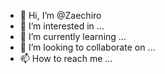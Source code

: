 - 👋 Hi, I’m @Zaechiro
- 👀 I’m interested in ...
- 🌱 I’m currently learning ...
- 💞️ I’m looking to collaborate on ...
- 📫 How to reach me ...

<!---
Zaechiro/Zaechiro is a ✨ special ✨ repository because its `README.md` (this file) appears on your GitHub profile.
You can click the Preview link to take a look at your changes.
--->
